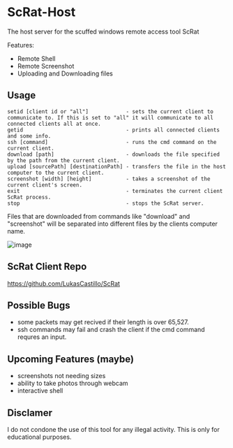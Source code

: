 # ScRat-Host
The host server for the scuffed windows remote access tool ScRat

Features:
- Remote Shell
- Remote Screenshot
- Uploading and Downloading files

## Usage
```
setid [client id or "all"]            - sets the current client to communicate to. If this is set to "all" it will communicate to all connected clients all at once.
getid                                 - prints all connected clients and some info.
ssh [command]                         - runs the cmd command on the current client.
download [path]                       - downloads the file specified by the path from the current client.
upload [sourcePath] [destinationPath] - transfers the file in the host computer to the current client.
screenshot [width] [height]           - takes a screenshot of the current client's screen.
exit                                  - terminates the current client ScRat process.
stop                                  - stops the ScRat server.
```

Files that are downloaded from commands like "download" and "screenshot" will be separated into different files by the clients computer name.

![image](https://user-images.githubusercontent.com/112668532/206861238-3bb53ce4-bf3b-4165-bc23-a47f02ee9db2.png)

## ScRat Client Repo
https://github.com/LukasCastillo/ScRat

## Possible Bugs
- some packets may get recived if their length is over 65,527.
- ssh commands may fail and crash the client if the cmd command requres an input.

## Upcoming Features (maybe)
- screenshots not needing sizes
- ability to take photos through webcam
- interactive shell

## Disclamer
I do not condone the use of this tool for any illegal activity. This is only for educational purposes. 
